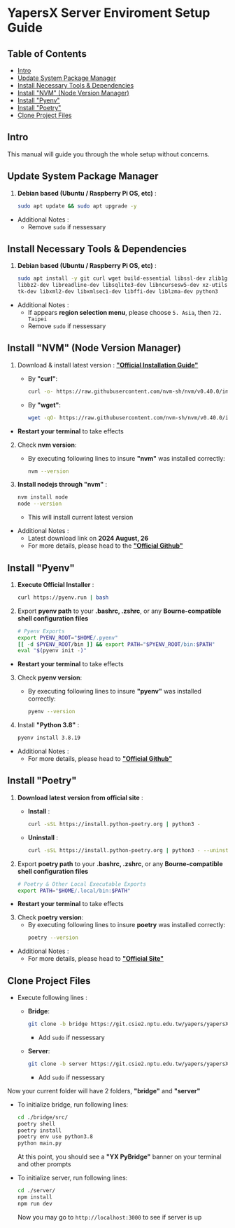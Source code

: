 # **YapersX Server Enviroment Setup Guide**

## Table of Contents
- [Intro](#intro)
- [Update System Package Manager](#update-system-package-manager)
- [Install Necessary Tools & Dependencies](#install-necessary-tools--dependencies)
- [Install "NVM" (Node Version Manager)](#install-nvm-node-version-manager)
- [Install "Pyenv"](#install-pyenv)
- [Install "Poetry"](#install-poetry)
- [Clone Project Files](#clone-project-files)


## Intro
This manual will guide you through the whole setup without concerns.


## Update System Package Manager
1. **Debian based (Ubuntu / Raspberry Pi OS, etc)** :
	```sh
	sudo apt update && sudo apt upgrade -y
	```
 
- Additional Notes :
	- Remove `sudo` if nessessary


## Install Necessary Tools & Dependencies
1. **Debian based (Ubuntu / Raspberry Pi OS, etc)** :
	```sh
	sudo apt install -y git curl wget build-essential libssl-dev zlib1g-dev \
	libbz2-dev libreadline-dev libsqlite3-dev libncursesw5-dev xz-utils \
	tk-dev libxml2-dev libxmlsec1-dev libffi-dev liblzma-dev python3
	```
 
- Additional Notes :
  	- If appears **region selection menu**, please choose `5. Asia`, then `72. Taipei`
	- Remove `sudo` if nessessary


## Install "NVM" (Node Version Manager)
1. Download & install latest version : [**"Official Installation Guide"**](https://github.com/nvm-sh/nvm?tab=readme-ov-file#installing-and-updating)
	- By **"curl"**:
		```sh
	 	curl -o- https://raw.githubusercontent.com/nvm-sh/nvm/v0.40.0/install.sh | bash
	 	```
  
	- By **"wget"**:
		```sh
		wget -qO- https://raw.githubusercontent.com/nvm-sh/nvm/v0.40.0/install.sh | bash
	 	```
  
- **Restart your terminal** to take effects

2. Check **nvm version**:
	- By executing following lines to insure **"nvm"** was installed correctly:
 		```sh
   		nvm --version
   		```
 
3. **Install nodejs through "nvm"** :
	```sh
	nvm install node
 	node --version
	```
 
	- This will install current latest version

- Additional Notes :
	- Latest download link on **2024 August, 26**
	- For more details, please head to the [**"Official Github"**](https://github.com/nvm-sh/nvm)


## Install "Pyenv"
1. **Execute Official Installer** :
	```sh
	curl https://pyenv.run | bash
	```
 
2. Export **pyenv path** to your **.bashrc, .zshrc**, or any **Bourne-compatible shell configuration files**
	```sh
 	# Pyenv Exports
	export PYENV_ROOT="$HOME/.pyenv"
	[[ -d $PYENV_ROOT/bin ]] && export PATH="$PYENV_ROOT/bin:$PATH"
	eval "$(pyenv init -)"
 	```
 
- **Restart your terminal** to take effects

3. Check **pyenv version**:
	- By executing following lines to insure **"pyenv"** was installed correctly:
 		```sh
   		pyenv --version
   		```

4. Install **"Python 3.8"** :
	```sh
	pyenv install 3.8.19
	```

- Additional Notes :
	- For more details, please head to [**"Official Github"**](https://github.com/pyenv/pyenv)


## Install "Poetry"
1. **Download latest version from official site** :
	- **Install** : 
		```sh
		curl -sSL https://install.python-poetry.org | python3 -
		```
  
	- **Uninstall** : 
		```sh
		curl -sSL https://install.python-poetry.org | python3 - --uninstall
		```
  
2. Export **poetry path** to your **.bashrc, .zshrc**, or any **Bourne-compatible shell configuration files**
	```sh
 	# Poetry & Other Local Executable Exports
	export PATH="$HOME/.local/bin:$PATH"
 	```
 
- **Restart your terminal** to take effects
 
3. Check **poetry version**:
	- By executing following lines to insure **poetry** was installed correctly:
 		```sh
   		poetry --version
   		```

- Additional Notes :
	- For more details, please head to [**"Official Site"**](https://python-poetry.org/docs/#installation)


## Clone Project Files
- Execute following lines :
	- **Bridge**:
		```sh
		git clone -b bridge https://git.csie2.nptu.edu.tw/yapers/yapersX/yapersx-server.git bridge
		```
		- Add `sudo` if nessessary

	- **Server**:
		```sh
		git clone -b server https://git.csie2.nptu.edu.tw/yapers/yapersX/yapersx-server.git server
		```
		- Add `sudo` if nessessary

Now your current folder will have 2 folders, **"bridge"** and **"server"**

- To initialize bridge, run following lines:
	```sh
	cd ./bridge/src/
	poetry shell
	poetry install
	poetry env use python3.8
	python main.py
	```
	At this point, you should see a **"YX PyBridge"** banner on your terminal and other prompts

- To initialize server, run following lines:
	```sh
	cd ./server/
	npm install
	npm run dev
	```
 	Now you may go to `http://localhost:3000` to see if server is up
